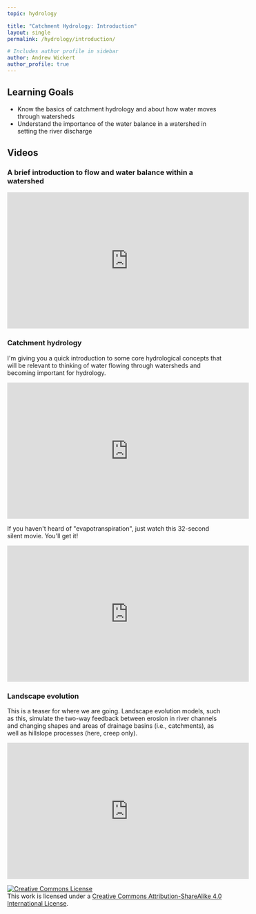 ```yaml
---
topic: hydrology

title: "Catchment Hydrology: Introduction"
layout: single
permalink: /hydrology/introduction/

# Includes author profile in sidebar
author: Andrew Wickert
author_profile: true
---
```


## Learning Goals

* Know the basics of catchment hydrology and about how water moves through watersheds
* Understand the importance of the water balance in a watershed in setting the river discharge

## Videos

### A brief introduction to flow and water balance within a watershed

<iframe width="560" height="315" src="https://www.youtube.com/embed/8GOJ3S5jKSI" frameborder="0" allow="accelerometer; autoplay; clipboard-write; encrypted-media; gyroscope; picture-in-picture" allowfullscreen></iframe>

### Catchment hydrology

I'm giving you a quick introduction to some core hydrological concepts that will be relevant to thinking of water flowing through watersheds and becoming important for hydrology.

<iframe width="560" height="315" src="https://www.youtube.com/embed/FFy-BaTQy6U" frameborder="0" allow="accelerometer; autoplay; clipboard-write; encrypted-media; gyroscope; picture-in-picture" allowfullscreen></iframe>

If you haven't heard of "evapotranspiration", just watch this 32-second silent movie. You'll get it!

<iframe width="560" height="315" src="https://www.youtube.com/embed/WOuRVCVR5g4" frameborder="0" allow="accelerometer; autoplay; clipboard-write; encrypted-media; gyroscope; picture-in-picture" allowfullscreen></iframe>

### Landscape evolution

This is a teaser for where we are going. Landscape evolution models, such as this, simulate the two-way feedback between erosion in river channels and changing shapes and areas of drainage basins (i.e., catchments), as well as hillslope processes (here, creep only).

<iframe width="560" height="315" src="https://www.youtube.com/embed/T0BWWjSvK30" frameborder="0" allow="accelerometer; autoplay; clipboard-write; encrypted-media; gyroscope; picture-in-picture" allowfullscreen></iframe>


<a rel="license" href="http://creativecommons.org/licenses/by-sa/4.0/"><img alt="Creative Commons License" style="border-width:0" src="https://i.creativecommons.org/l/by-sa/4.0/88x31.png" /></a><br />This work is licensed under a <a rel="license" href="http://creativecommons.org/licenses/by-sa/4.0/">Creative Commons Attribution-ShareAlike 4.0 International License</a>.
